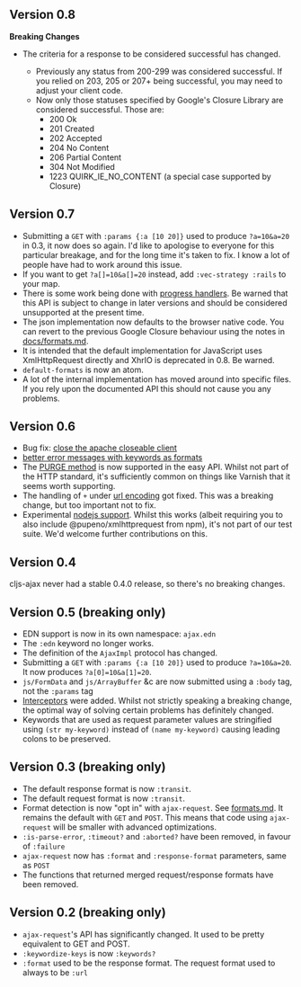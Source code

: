 ## Version 0.8

**Breaking Changes**

* The criteria for a response to be considered successful has changed.

  - Previously any status from 200-299 was considered successful. If you relied
    on 203, 205 or 207+ being successful, you may need to adjust your client
    code.
  - Now only those statuses specified by Google's Closure Library are
    considered successful. Those are:
    - 200 Ok
    - 201 Created
    - 202 Accepted
    - 204 No Content
    - 206 Partial Content
    - 304 Not Modified
    - 1223 QUIRK_IE_NO_CONTENT (a special case supported by Closure)

## Version 0.7

* Submitting a `GET` with `:params {:a [10 20]}` used to produce `?a=10&a=20` in 0.3, it now does so again. I'd like to apologise to everyone for this particular breakage, and for the long time it's taken to fix. I know a lot of people have had to work around this issue.
* If you want to get `?a[]=10&a[]=20` instead, add `:vec-strategy :rails` to your map.
* There is some work being done with [progress handlers](https://github.com/JulianBirch/cljs-ajax/pull/183). Be warned that this API is subject to change in later versions and should be considered unsupported at the present time.
* The json implementation now defaults to the browser native code. You can revert to the previous Google Closure behaviour using the notes in [docs/formats.md](formats.md).
* It is intended that the default implementation for JavaScript uses XmlHttpRequest directly and XhrIO is deprecated in 0.8. Be warned. 
* `default-formats` is now an atom.
* A lot of the internal implementation has moved around into specific files. If you rely upon the documented API this should not cause you any problems.

## Version 0.6

- Bug fix: [close the apache closeable client](https://github.com/JulianBirch/cljs-ajax/pull/178)
- [better error messages with keywords as formats](https://github.com/JulianBirch/cljs-ajax/pull/161)
- The [PURGE method](https://github.com/JulianBirch/cljs-ajax/pull/169) is now supported in the easy API. Whilst not part of the HTTP standard, it's sufficiently common on things like Varnish that it seems worth supporting.
- The handling of `+` under [url encoding](https://github.com/JulianBirch/cljs-ajax/pull/163) got fixed. This was a breaking change, but too important not to fix.
- Experimental [nodejs support](https://github.com/JulianBirch/cljs-ajax/pull/166). Whilst this works (albeit requiring you to also include @pupeno/xmlhttprequest from npm), it's not part of our test suite. We'd welcome further contributions on this.

## Version 0.4

cljs-ajax never had a stable 0.4.0 release, so there's no breaking changes.

## Version 0.5 (breaking only)

* EDN support is now in its own namespace: `ajax.edn`
* The `:edn` keyword no longer works.
* The definition of the `AjaxImpl` protocol has changed.
* Submitting a `GET` with `:params {:a [10 20]}` used to produce `?a=10&a=20`. It now produces `?a[0]=10&a[1]=20`.
* `js/FormData` and `js/ArrayBuffer` &c are now submitted using a `:body` tag, not the `:params` tag
* [Interceptors](docs/interceptors.md) were added. Whilst not strictly speaking a breaking change, the optimal way of solving certain problems has definitely changed.
* Keywords that are used as request parameter values are stringified using `(str my-keyword)` instead of `(name my-keyword)` causing leading colons to be preserved.

## Version 0.3 (breaking only)

* The default response format is now `:transit`.
* The default request format is now `:transit`.
* Format detection is now "opt in" with `ajax-request`.  See [formats.md](docs/formats.md).  It remains the default with `GET` and `POST`.  This means that code using `ajax-request` will be smaller with advanced optimizations.
* `:is-parse-error`, `:timeout?` and `:aborted?` have been removed, in favour of `:failure`
* `ajax-request` now has `:format` and `:response-format` parameters, same as `POST`
* The functions that returned merged request/response formats have been removed.

## Version 0.2 (breaking only)

* `ajax-request`'s API has significantly changed.  It used to be pretty equivalent to GET and POST.
* `:keywordize-keys` is now `:keywords?`
* `:format` used to be the response format.  The request format used to always to be `:url`
